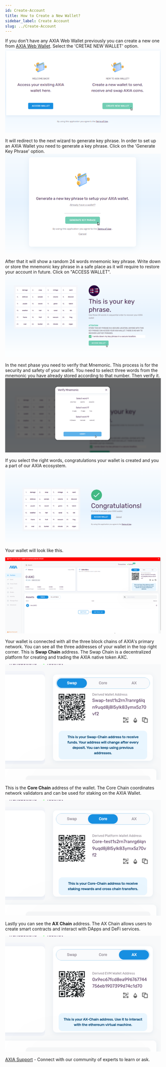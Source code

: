 ```yaml
---
id: Create-Account
title: How to Create a New Wallet?
sidebar_label: Create Account
slug: ../Create-Account
---
```


If you don't have any AXIA Web Wallet previously you can create a new one from [AXIA Web Wallet](https://wallet-v2.testnet.axiacoin.network/). Select the 'CRETAE NEW WALLET' option. 
![pjs-01](../assets/webWallet/w4.png)

It will redirect to the next wizard to generate key phrase. In order to set up an AXIA Wallet you need to generate a key phrase. Click on the 'Generate Key Phrase' option.
![pjs-01](../assets/webWallet/w5.png)

After that it will show a random 24 words mnemonic key phrase. Write down or store the mnemonic key phrase in a safe place as it will require to restore your account in future. Click on "ACCESS WALLET".
![pjs-01](../assets/webWallet/w6.png)

In the next phase you need to verify that Mnemonic. This process is for the security and safety of your wallet. You need to select three words from the mnemonic you have already stored according to that number. Then verify it.
![pjs-01](../assets/webWallet/w7.png)

If you select the right words, congratulations your wallet is created and you a part of our AXIA ecosystem.
![pjs-01](../assets/webWallet/w8.png)

Your wallet will look like this.

![pjs-01](../assets/webWallet/w9.png)

Your wallet is connected with all the three block chains of AXIA's primary network. You can see all the three addresses of your wallet in the top right corner. This is **Swap Chain** address. The Swap Chain is a decentralized platform for creating and trading the AXIA native token AXC.

![pjs-01](../assets/webWallet/w10.png)

This is the **Core Chain** address of the wallet. The Core Chain coordinates network validators and can be used for staking on the AXIA Wallet.

![pjs-01](../assets/webWallet/w11.png)

Lastly you can see the **AX Chain** address. The AX Chain allows users to create smart contracts and interact with DApps and DeFi services.

![pjs-01](../assets/webWallet/w12.png)

 [AXIA Support](https://discord.gg/axianetwork) - Connect with our community of experts to learn or ask.
